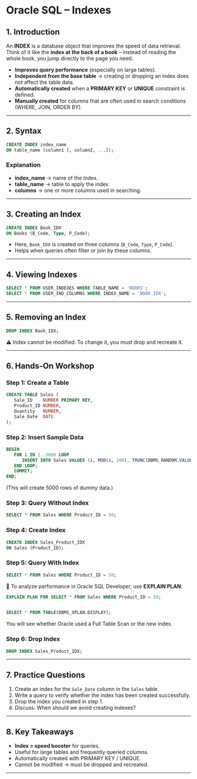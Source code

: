 # Oracle SQL – Indexes

## 1. Introduction
An **INDEX** is a database object that improves the speed of data retrieval.  
Think of it like the **index at the back of a book** – instead of reading the whole book, you jump directly to the page you need.

- **Improves query performance** (especially on large tables).  
- **Independent from the base table** → creating or dropping an index does not affect the table data.  
- **Automatically created** when a **PRIMARY KEY** or **UNIQUE** constraint is defined.  
- **Manually created** for columns that are often used in search conditions (WHERE, JOIN, ORDER BY).  

---

## 2. Syntax
```sql
CREATE INDEX index_name
ON table_name (column1 [, column2, ...]);
```

### Explanation
- **index_name** → name of the index.  
- **table_name** → table to apply the index.  
- **columns** → one or more columns used in searching.  

---

## 3. Creating an Index
```sql
CREATE INDEX Book_IDX
ON Books (B_Code, Type, P_Code);
```
- Here, `Book_IDX` is created on three columns (`B_Code`, `Type`, `P_Code`).  
- Helps when queries often filter or join by these columns.  

---

## 4. Viewing Indexes
```sql
SELECT * FROM USER_INDEXES WHERE TABLE_NAME = 'BOOKS';
SELECT * FROM USER_IND_COLUMNS WHERE INDEX_NAME = 'BOOK_IDX';
```

---

## 5. Removing an Index
```sql
DROP INDEX Book_IDX;
```
⚠️ Index cannot be modified. To change it, you must drop and recreate it.

---

## 6. Hands-On Workshop

### Step 1: Create a Table
```sql
CREATE TABLE Sales (
   Sale_ID    NUMBER PRIMARY KEY,
   Product_ID NUMBER,
   Quantity   NUMBER,
   Sale_Date  DATE
);
```

### Step 2: Insert Sample Data
```sql
BEGIN
   FOR i IN 1..5000 LOOP
      INSERT INTO Sales VALUES (i, MOD(i, 100), TRUNC(DBMS_RANDOM.VALUE(1,10)), SYSDATE - MOD(i, 365));
   END LOOP;
   COMMIT;
END;
```
(This will create 5000 rows of dummy data.)

### Step 3: Query Without Index
```sql
SELECT * FROM Sales WHERE Product_ID = 50;
```

### Step 4: Create Index
```sql
CREATE INDEX Sales_Product_IDX
ON Sales (Product_ID);
```

### Step 5: Query With Index
```sql
SELECT * FROM Sales WHERE Product_ID = 50;
```

🔎 To analyze performance in Oracle SQL Developer, use **EXPLAIN PLAN**:
```sql
EXPLAIN PLAN FOR SELECT * FROM Sales WHERE Product_ID = 50;


SELECT * FROM TABLE(DBMS_XPLAN.DISPLAY);
```
You will see whether Oracle used a Full Table Scan or the new index.

### Step 6: Drop Index
```sql
DROP INDEX Sales_Product_IDX;
```

---

## 7. Practice Questions
1. Create an index for the `Sale_Date` column in the `Sales` table.  
2. Write a query to verify whether the index has been created successfully.  
3. Drop the index you created in step 1.  
4. Discuss: When should we avoid creating indexes?  

---

## 8. Key Takeaways
- **Index = speed booster** for queries.  
- Useful for large tables and frequently queried columns.  
- Automatically created with PRIMARY KEY / UNIQUE.  
- Cannot be modified → must be dropped and recreated.  

---
